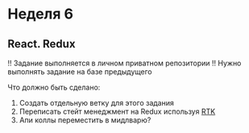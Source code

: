 # Неделя 6

## React. Redux




!! Задание выполняется в личном приватном репозитории !!
Нужно выполнять задание на базе предыдущего




Что должно быть сделано:



1) Создать отдельную ветку для этого задания
2) Переписать стейт менеджмент на Redux используя [RTK](https://redux-toolkit.js.org/)
3) Апи коллы переместить в мидлварю?